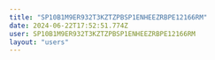 ```yaml
---
title: "SP10B1M9ER932T3KZTZPBSP1ENHEEZRBPE12166RM"
date: 2024-06-22T17:52:51.774Z
user: SP10B1M9ER932T3KZTZPBSP1ENHEEZRBPE12166RM
layout: "users"
---
```

    
